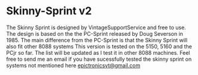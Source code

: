 # Skinny-Sprint v2
The Skinny Sprint is designed by VintageSupportService and free to use.
The design is based on the the PC-Sprint released by Doug Severson in 1985.
The main difference from the PC-Sprint is that the Skinny Sprint will also fit other 8088 systems
This version is tested on the 5150, 5160 and the PCjr so far. The list will be updated as I test it in other 8088 machines.
Feel free to send me an email if you have sucessfully tested the skinny sprint on systems not mentioned here epictronicsyt@gmail.com
